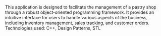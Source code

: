 This application is designed to facilitate the management of a pastry shop through a robust object-oriented programming framework. It provides an intuitive interface for users to handle various aspects of the business, including inventory management, sales tracking, and customer orders.
Technologies used: C++, Design Patterns, STL
